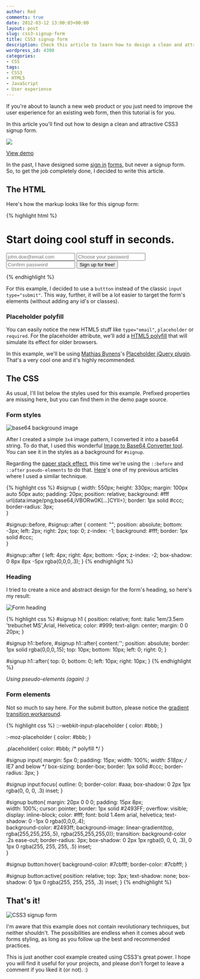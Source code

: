 ```yaml
---
author: Red
comments: true
date: 2012-03-12 13:00:03+00:00
layout: post
slug: css3-signup-form
title: CSS3 signup form
description: Check this article to learn how to design a clean and attractive CSS3 signup form.
wordpress_id: 4390
categories:
- CSS
tags:
- CSS3
- HTML5
- JavaScript
- User experience
---
```


If you're about to launch a new web product or you just need to improve the user experience for an existing web form, then this tutorial is for you.

In this article you'll find out how to design a clean and attractive CSS3 signup form.

![](http://www.red-team-design.com/wp-content/uploads/2012/03/css3-signup-form.png)

<!-- more -->

[View demo](http://www.red-team-design.com/wp-content/uploads/2012/03/css3-signup-form-demo.html)

In the past, I have designed some [sign in](http://www.red-team-design.com/slick-login-form-with-html5-css3) [forms](http://www.red-team-design.com/simple-and-effective-dropdown-login-box), but never a signup form. So, to get the job completely done, I decided to write this article.

## The HTML

Here's how the markup looks like for this signup form:

{% highlight html %}
<form id="signup">
    <h1>Start doing cool stuff in seconds.</h1>
    <input type="email" placeholder="john.doe@email.com" required="">
    <input type="password" placeholder="Choose your password" required="">
    <input type="password" placeholder="Confirm password" required="">                  
    <button type="submit">Sign up for free!</button>    
</form>
{% endhighlight %}


For this example, I decided to use a `buttton` instead of the classic `input type="submit"`. This way, further, it will be a lot easier to target the form's elements (without adding any id's or classes).

### Placeholder polyfill

You can easily notice the new HTML5 stuff like `type="email"`, `placeholder` or `required`. For the placeholder attribute, we'll add a [HTML5 polyfill](https://github.com/Modernizr/Modernizr/wiki/HTML5-Cross-Browser-Polyfills) that will simulate its effect for older browsers.

In this example, we'll be using [Mathias Bynens](http://mathiasbynens.be/)'s [Placeholder jQuery plugin](https://github.com/mathiasbynens/jquery-placeholder). That's a very cool one and it's highly recommended.

## The CSS

As usual, I'll list below the styles used for this example. Prefixed properties are missing here, but you can find them in the demo page source.

### Form styles

![base64 background image](http://www.red-team-design.com/wp-content/uploads/2012/03/css3-signup-form-background.png)

After I created a simple `3x4` image pattern, I converted it into a base64 string. To do that, I used this wonderful [Image to Base64 Converter tool](http://webcodertools.com/imagetobase64converter). You can see it in the styles as a background for `#signup`.

Regarding the [paper stack effect](http://www.red-team-design.com/slick-login-form-with-html5-css3), this time we're using the `::before` and `::after` `pseudo-elements` to do that. [Here](http://www.red-team-design.com/just-another-css3-menu)'s one of my previous articles where I used a similar technique. 


{% highlight css %}
#signup {
    width: 550px;
    height: 330px;
    margin: 100px auto 50px auto;
    padding: 20px;
    position: relative;
    background: #fff url(data:image/png;base64,iVBORw0K[...]CYII=);
    border: 1px solid #ccc;
    border-radius: 3px;  
}

#signup::before, 
#signup::after {
    content: "";
    position: absolute;
    bottom: -3px;
    left: 2px;
    right: 2px;
    top: 0;
    z-index: -1;
    background: #fff;
    border: 1px solid #ccc;         
}

#signup::after {
    left: 4px;
    right: 4px;
    bottom: -5px;
    z-index: -2;
    box-shadow: 0 8px 8px -5px rgba(0,0,0,.3);
}
{% endhighlight %}

### Heading


I tried to create a nice and abstract design for the form's heading, so here's my result:

![Form heading](http://www.red-team-design.com/wp-content/uploads/2012/03/css3-signup-form-heading.png)

{% highlight css %}
#signup h1 {
    position: relative;
    font: italic 1em/3.5em 'trebuchet MS',Arial, Helvetica;
    color: #999;
    text-align: center;
    margin: 0 0 20px;
}

#signup h1::before,
#signup h1::after{
    content:'';
    position: absolute;
    border: 1px solid rgba(0,0,0,.15);
    top: 10px;
    bottom: 10px;
    left: 0;
    right: 0;
}

#signup h1::after{
    top: 0;
    bottom: 0;
    left: 10px;
    right: 10px;
}
{% endhighlight %}

_Using pseudo-elements (again) :)_



### Form elements

Not so much to say here. For the submit button, please notice the [gradient transition workaround](http://www.red-team-design.com/css-pitfalls-and-how-to-overcome-them).

{% highlight css %}
::-webkit-input-placeholder {
   color: #bbb;
}

:-moz-placeholder {
   color: #bbb;
}                       

.placeholder{
    color: #bbb; /* polyfill */
}       

#signup input{
    margin: 5px 0;
    padding: 15px;
    width: 100%;
    *width: 518px; /* IE7 and below */
    box-sizing: border-box;
    border: 1px solid #ccc;
    border-radius: 3px; 
}

#signup input:focus{
        outline: 0;
        border-color: #aaa;
    box-shadow: 0 2px 1px rgba(0, 0, 0, .3) inset;
}       

#signup button{
    margin: 20px 0 0 0;
    padding: 15px 8px;          
    width: 100%;
    cursor: pointer;
    border: 1px solid #2493FF;
    overflow: visible;
    display: inline-block;
    color: #fff;
    font: bold 1.4em arial, helvetica;
    text-shadow: 0 -1px 0 rgba(0,0,0,.4);         
    background-color: #2493ff;
    background-image: linear-gradient(top, rgba(255,255,255,.5), rgba(255,255,255,0)); 
    transition: background-color .2s ease-out;
    border-radius: 3px;
    box-shadow: 0 2px 1px rgba(0, 0, 0, .3),
                0 1px 0 rgba(255, 255, 255, .5) inset;                               
}

#signup button:hover{
    background-color: #7cbfff;
        border-color: #7cbfff;
}

#signup button:active{
    position: relative;
    top: 3px;
    text-shadow: none;
    box-shadow: 0 1px 0 rgba(255, 255, 255, .3) inset;
}
{% endhighlight %}


## That's it!

![CSS3 signup form](http://www.red-team-design.com/wp-content/uploads/2012/03/css3-signup-form-final.png)

I'm aware that this example does not contain revolutionary techniques, but neither shouldn't. The possibilities are endless when it comes about web forms styling, as long as you follow up the best and recommended practices.

This is just another cool example created using CSS3's great power. I hope you will find it useful for your projects, and please don't forget to leave a comment if you liked it (or not). :)